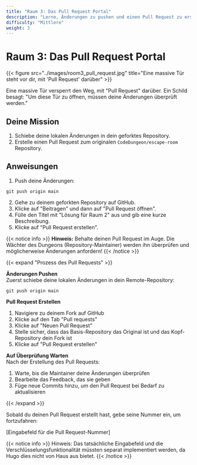 ```yaml
---
title: "Raum 3: Das Pull Request Portal"
description: "Lerne, Änderungen zu pushen und einen Pull Request zu erstellen."
difficulty: "Mittlere"
weight: 3
---
```


# Raum 3: Das Pull Request Portal

{{< figure src="../images/room3_pull_request.jpg" title="Eine massive Tür steht vor dir, mit 'Pull Request' darüber" >}}

Eine massive Tür versperrt den Weg, mit "Pull Request" darüber. Ein Schild besagt: "Um diese Tür zu öffnen, müssen deine Änderungen überprüft werden."

## Deine Mission

1. Schiebe deine lokalen Änderungen in dein geforktes Repository.
2. Erstelle einen Pull Request zum originalen `CodeDungeon/escape-room` Repository.

## Anweisungen

1. Push deine Änderungen:

```
git push origin main
```

2. Gehe zu deinem geforkten Repository auf GitHub.
3. Klicke auf "Beitragen" und dann auf "Pull Request öffnen".
4. Fülle den Titel mit "Lösung für Raum 2" aus und gib eine kurze Beschreibung.
5. Klicke auf "Pull Request erstellen".

{{< notice info >}}
**Hinweis:** Behalte deinen Pull Request im Auge. Die Wächter des Dungeons (Repository-Maintainer) werden ihn überprüfen und möglicherweise Änderungen anfordern!
{{< /notice >}}

{{< expand "Prozess des Pull Requests" >}}

**Änderungen Pushen**  
Zuerst schiebe deine lokalen Änderungen in dein Remote-Repository:

```
git push origin main
```

**Pull Request Erstellen**  
1. Navigiere zu deinem Fork auf GitHub
2. Klicke auf den Tab "Pull requests"
3. Klicke auf "Neuen Pull Request"
4. Stelle sicher, dass das Basis-Repository das Original ist und das Kopf-Repository dein Fork ist
5. Klicke auf "Pull Request erstellen"

**Auf Überprüfung Warten**  
Nach der Erstellung des Pull Requests:
1. Warte, bis die Maintainer deine Änderungen überprüfen
2. Bearbeite das Feedback, das sie geben
3. Füge neue Commits hinzu, um den Pull Request bei Bedarf zu aktualisieren

{{< /expand >}}

Sobald du deinen Pull Request erstellt hast, gebe seine Nummer ein, um fortzufahren:

[Eingabefeld für die Pull Request-Nummer]

{{< notice info >}}
Hinweis: Das tatsächliche Eingabefeld und die Verschlüsselungsfunktionalität müssten separat implementiert werden, da Hugo dies nicht von Haus aus bietet.
{{< /notice >}}